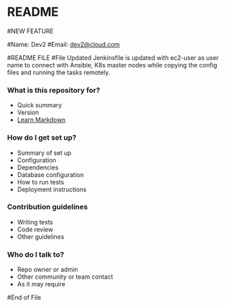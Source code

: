 # README #

#NEW FEATURE


#Name: Dev2
#Email: dev2@cloud.com

#README FILE
#File Updated
Jenkinsfile is updated with ec2-user as user name to connect with Ansible, K8s master nodes while copying the config files and running the tasks remotely. 

### What is this repository for? ###

* Quick summary
* Version
* [Learn Markdown](https://bitbucket.org/tutorials/markdowndemo)

### How do I get set up? ###

* Summary of set up
* Configuration
* Dependencies
* Database configuration
* How to run tests
* Deployment instructions

### Contribution guidelines ###

* Writing tests
* Code review
* Other guidelines

### Who do I talk to? ###

* Repo owner or admin
* Other community or team contact
* As it may require

#End of File
